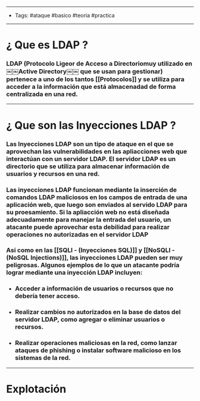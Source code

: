 -----
- Tags: #ataque #basico #teoria #practica 
----

# ¿ Que es **LDAP** ? 

### **LDAP (Protocolo Ligeor de Acceso a Directoriomuy utilizado en ￼￼Active Directory￼￼ que se usan para **gestionar**)** pertenece a uno de los tantos [[Protocolos]] y se utiliza para acceder a la información que está almacenadad de forma centralizada en una red. 

---

# ¿ Que son las **Inyecciones LDAP** ?

### Las **Inyecciones LDAP** son un tipo de ataque en el que se aprovechan las vulnerabilidades en las apliacciones web que interactúan con un servidor **LDAP**. El servidor **LDAP** es un directorio que se utiliza para almacenar información de usuarios y recursos en una red. 

### Las **inyecciones LDAP** funcionan mediante la **inserción de comandos LDAP maliciosos** en los **campos de entrada** de una aplicación web, que luego son enviados al servido **LDAP** para su proesamiento. Si la apliacción web no está diseñada adecuadamente para manejar la entrada del usuario, un atacante puede aprovechar esta debilidad para realizar **operaciones no autorizadas** en el **servidor LDAP**

### Asi como en las [[SQLI - (Inyecciones SQL)]] y [[NoSQLI - (NoSQL Injections)]], las **inyecciones LDAP** pueden ser muy peligrosas. Algunos ejemplos de lo que un atacante podría lograr mediante una inyección LDAP incluyen: 

- ### Acceder a información de usuarios o recursos que no debería tener acceso. 
- ### Realizar cambios no autorizados en la base de datos del servidor **LDAP**, como agregar o eliminar usuarios o recursos. 
- ### Realizar operaciones maliciosas en la red, como lanzar ataques de phishing o instalar software malicioso en los sistemas de la red. 

----

# Explotación 

### 